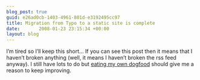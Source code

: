 ```yaml
---
blog_post: true
guid: e26ad0cb-1403-4961-801d-e3192495cc97
title: Migration from Typo to a static site is complete
date:       2008-01-23 23:15:34 +00:00
layout: blog
---
```


I’m tired so I’ll keep this short… If you can see this post then it
means that I haven’t broken anything (well, it means I haven’t broken
the rss feed anyway). I still have lots to do but [eating my own
dogfood](http://en.wikipedia.org/wiki/Eat_one's_own_dog_food) should
give me a reason to keep improving.
